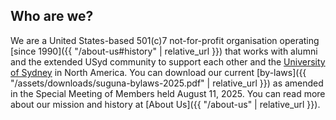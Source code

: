## Who are we?

We are a United States-based 501(c)7 not-for-profit organisation operating [since 1990]({{ "/about-us#history" | relative_url }}) that works with alumni and the extended USyd community to support each other and the [University of Sydney](https://sydney.edu.au) in North America. You can download our current [by-laws]({{ "/assets/downloads/suguna-bylaws-2025.pdf" | relative_url }}) as amended in the Special Meeting of Members held August 11, 2025.  You can read more about our mission and history at [About Us]({{ "/about-us" | relative_url }}).

